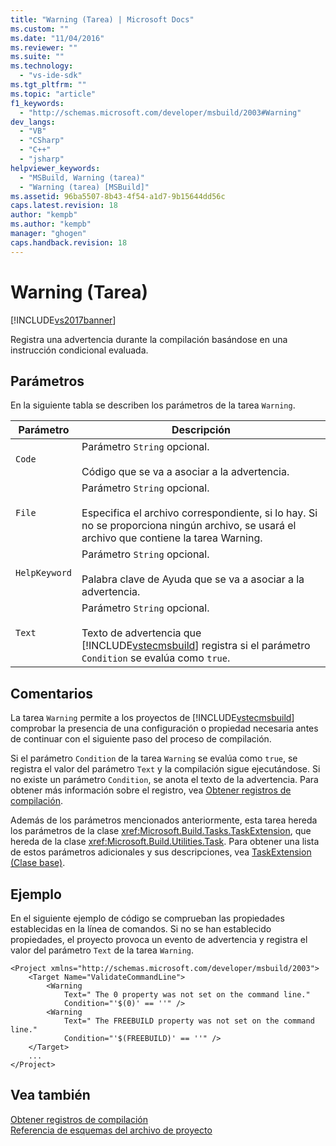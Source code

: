 ```yaml
---
title: "Warning (Tarea) | Microsoft Docs"
ms.custom: ""
ms.date: "11/04/2016"
ms.reviewer: ""
ms.suite: ""
ms.technology: 
  - "vs-ide-sdk"
ms.tgt_pltfrm: ""
ms.topic: "article"
f1_keywords: 
  - "http://schemas.microsoft.com/developer/msbuild/2003#Warning"
dev_langs: 
  - "VB"
  - "CSharp"
  - "C++"
  - "jsharp"
helpviewer_keywords: 
  - "MSBuild, Warning (tarea)"
  - "Warning (tarea) [MSBuild]"
ms.assetid: 96ba5507-8b43-4f54-a1d7-9b15644dd56c
caps.latest.revision: 18
author: "kempb"
ms.author: "kempb"
manager: "ghogen"
caps.handback.revision: 18
---
```

# Warning (Tarea)
[!INCLUDE[vs2017banner](../code-quality/includes/vs2017banner.md)]

Registra una advertencia durante la compilación basándose en una instrucción condicional evaluada.  
  
## Parámetros  
 En la siguiente tabla se describen los parámetros de la tarea `Warning`.  
  
|Parámetro|Descripción|  
|---------------|-----------------|  
|`Code`|Parámetro `String` opcional.<br /><br /> Código que se va a asociar a la advertencia.|  
|`File`|Parámetro `String` opcional.<br /><br /> Especifica el archivo correspondiente, si lo hay.  Si no se proporciona ningún archivo, se usará el archivo que contiene la tarea Warning.|  
|`HelpKeyword`|Parámetro `String` opcional.<br /><br /> Palabra clave de Ayuda que se va a asociar a la advertencia.|  
|`Text`|Parámetro `String` opcional.<br /><br /> Texto de advertencia que [!INCLUDE[vstecmsbuild](../extensibility/internals/includes/vstecmsbuild_md.md)] registra si el parámetro `Condition` se evalúa como `true`.|  
  
## Comentarios  
 La tarea `Warning` permite a los proyectos de [!INCLUDE[vstecmsbuild](../extensibility/internals/includes/vstecmsbuild_md.md)] comprobar la presencia de una configuración o propiedad necesaria antes de continuar con el siguiente paso del proceso de compilación.  
  
 Si el parámetro `Condition` de la tarea `Warning` se evalúa como `true`, se registra el valor del parámetro `Text` y la compilación sigue ejecutándose.  Si no existe un parámetro `Condition`, se anota el texto de la advertencia.  Para obtener más información sobre el registro, vea [Obtener registros de compilación](../msbuild/obtaining-build-logs-with-msbuild.md).  
  
 Además de los parámetros mencionados anteriormente, esta tarea hereda los parámetros de la clase <xref:Microsoft.Build.Tasks.TaskExtension>, que hereda de la clase <xref:Microsoft.Build.Utilities.Task>.  Para obtener una lista de estos parámetros adicionales y sus descripciones, vea [TaskExtension \(Clase base\)](../msbuild/taskextension-base-class.md).  
  
## Ejemplo  
 En el siguiente ejemplo de código se comprueban las propiedades establecidas en la línea de comandos.  Si no se han establecido propiedades, el proyecto provoca un evento de advertencia y registra el valor del parámetro `Text` de la tarea `Warning`.  
  
```  
<Project xmlns="http://schemas.microsoft.com/developer/msbuild/2003">  
    <Target Name="ValidateCommandLine">  
        <Warning  
            Text=" The 0 property was not set on the command line."  
            Condition="'$(0)' == ''" />  
        <Warning  
            Text=" The FREEBUILD property was not set on the command line."  
            Condition="'$(FREEBUILD)' == ''" />  
    </Target>  
    ...  
</Project>  
```  
  
## Vea también  
 [Obtener registros de compilación](../msbuild/obtaining-build-logs-with-msbuild.md)   
 [Referencia de esquemas del archivo de proyecto](../msbuild/msbuild-project-file-schema-reference.md)